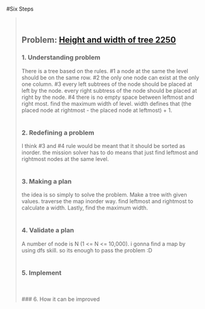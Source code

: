 #Six Steps
> <br />
>
> ## Problem: [Height and width of tree 2250](https://www.acmicpc.net/problem/2250)
>
> ### 1. Understanding problem
>  There is a tree based on the rules. #1 a node at the same the level should be on the same row. #2 
  the only one node can exist at the only one column. #3 every left subtrees of the node should be placed at left by the node.
  every right subtress of the node should be placed at right by the node. #4 there is no empty space between leftmost and right 
  most. find the maximum width of level. width defines that (the placed node at rightmost - the placed node at leftmost) + 1.
> <br />
> <br />
> ### 2. Redefining a problem
>  I think #3 and #4 rule would be meant that it should be sorted as inorder. the mission solver has to do means that just find
  leftmost and rightmost nodes at the same level.
> <br />
> <br />
> ### 3. Making a plan
>  the idea is so simply to solve the problem. Make a tree with given values. traverse the map inorder way. find leftmost and 
  rightmost to calculate a width. Lastly, find the maximum width.
> <br />
> <br />
> ### 4. Validate a plan
>  A number of node is N (1 <= N <= 10,000). i gonna find a map by using dfs skill. so its enough to pass the problem :D
> <br />
> <br />
> ### 5. Implement
>
> <br /> 
> <br />
> ### 6. How it can be improved
>
>
>

